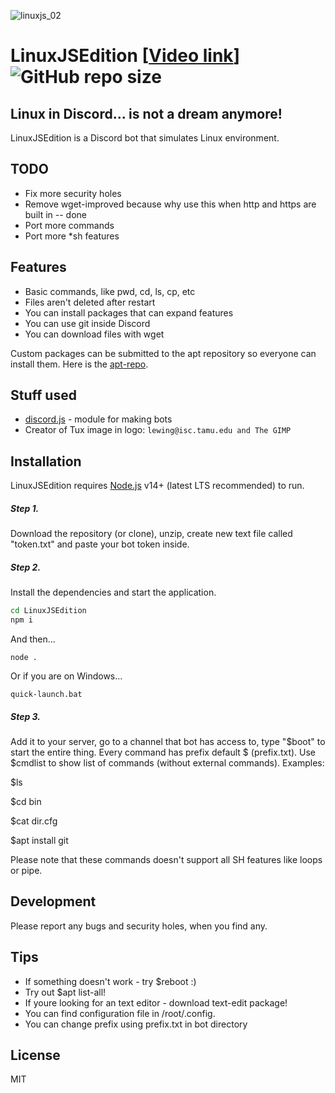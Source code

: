 ![linuxjs_02](https://user-images.githubusercontent.com/62715937/186477476-951a905c-328b-465c-994b-5c06a3ec6465.png)
# LinuxJSEdition  [[Video link](https://www.youtube.com/watch?v=sEWgsxxMXjs)] ![GitHub repo size](https://img.shields.io/github/repo-size/Davilarek/LinuxJSEdition)
## Linux in Discord... is not a dream anymore!


LinuxJSEdition is a Discord bot that simulates Linux environment.

## TODO
- Fix more security holes
- Remove wget-improved because why use this when http and https are built in -- done
- Port more commands
- Port more *sh features

## Features

- Basic commands, like pwd, cd, ls, cp, etc
- Files aren't deleted after restart
- You can install packages that can expand features
- You can use git inside Discord
- You can download files with wget

Custom packages can be submitted to the apt repository so everyone can install them. Here is the [apt-repo].

## Stuff used

- [discord.js] - module for making bots
- Creator of Tux image in logo: `lewing@isc.tamu.edu and The GIMP`

## Installation

LinuxJSEdition requires [Node.js](https://nodejs.org/) v14+ (latest LTS recommended) to run.

##### Step 1.
Download the repository (or clone), unzip, create new text file called "token.txt" and paste your bot token inside.
##### Step 2.
Install the dependencies and start the application.

```sh
cd LinuxJSEdition
npm i
```
And then...
```
node .
```
Or if you are on Windows...
```
quick-launch.bat
```
##### Step 3.
Add it to your server, go to a channel that bot has access to, type "$boot" to start the entire thing.
Every command has prefix default $ (prefix.txt).
Use $cmdlist to show list of commands (without external commands).
Examples:

$ls

$cd bin

$cat dir.cfg

$apt install git


Please note that these commands doesn't support all SH features like loops or pipe.
## Development
Please report any bugs and security holes, when you find any.

## Tips
- If something doesn't work - try $reboot :)
- Try out $apt list-all!
- If youre looking for an text editor - download text-edit package!
- You can find configuration file in /root/.config.
- You can change prefix using prefix.txt in bot directory

## License

MIT

   [apt-repo]: <https://github.com/Davilarek/apt-repo>
   [wget-improved]: <https://github.com/bearjaws/node-wget>
   [discord.js]: <https://github.com/discordjs/discord.js/>
   [console-title]: <https://github.com/daguej/node-console-title>
   [dill]: <https://github.com/joemccann/dillinger>
   [git-repo-url]: <https://github.com/joemccann/dillinger.git>
   [node.js]: <http://nodejs.org>
   [bent]: <https://github.com/mikeal/bent>
